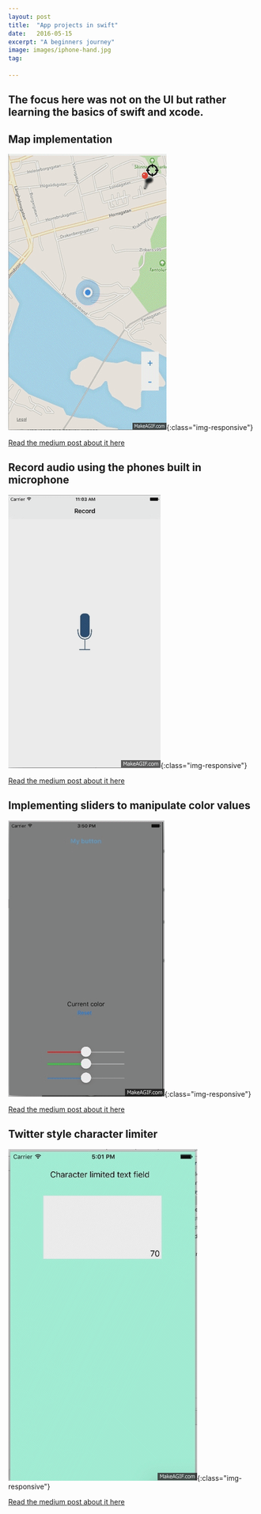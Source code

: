 ```yaml
---
layout: post
title:  "App projects in swift"
date:   2016-05-15
excerpt: "A beginners journey"
image: images/iphone-hand.jpg
tag:

---
```

## The focus here was not on the UI but rather learning the basics of swift and xcode.


## Map implementation 
![patch](/images/location.gif){:class="img-responsive"}

<a href="httpss://medium.com/@croonan/baby-steps-in-swift-part-4-it-s-all-about-that-location-and-maps-28e5877e1aec#.9ed536fj8" target="_blank">Read the medium post about it here</a>



## Record audio using the phones built in microphone

![patch](/images/PitchPerfect.gif){:class="img-responsive"}

<a href="httpss://medium.com/@croonan/1-recording-audio-and-adding-filters-with-swift-or-how-udacity-rules-94889df5bb89#.gmhuz9oc4" target="_blank">Read the medium post about it here</a>


## Implementing sliders to manipulate color values
![patch](/images/ChangeColor.gif){:class="img-responsive"}

<a href="httpss://medium.com/@croonan/baby-steps-in-swift-part-2-changing-color-of-objects-and-backgrounds-9ae5bdfb8d2c#.u6j4as76u" target="_blank">Read the medium post about it here</a>

## Twitter style character limiter

![patch](/images/characterlimiter.gif){:class="img-responsive"}

<a href="httpss://medium.com/@croonan/baby-steps-in-swift-3-limit-text-input-b08c0c694e0b#.khiwn4uyv" target="_blank">Read the medium post about it here</a>